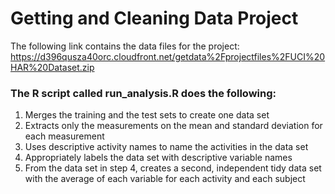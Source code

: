 # Getting and Cleaning Data Project 

The following link contains the data files for the project:
https://d396qusza40orc.cloudfront.net/getdata%2Fprojectfiles%2FUCI%20HAR%20Dataset.zip

### The R script called run_analysis.R does the following:
1) Merges the training and the test sets to create one data set
2) Extracts only the measurements on the mean and standard deviation for each measurement
3) Uses descriptive activity names to name the activities in the data set
4) Appropriately labels the data set with descriptive variable names
5) From the data set in step 4, creates a second, independent tidy data set with the average of each variable for each activity and each subject
